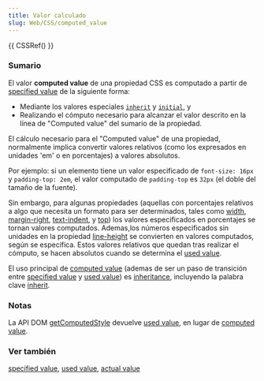 ```yaml
---
title: Valor calculado
slug: Web/CSS/computed_value
---
```


{{ CSSRef() }}

### Sumario

El valor **computed value** de una propiedad CSS es computado a partir de [specified value](/es/CSS/specified_value) de la siguiente forma:

- Mediante los valores especiales [`inherit`](/es/CSS/inherit) y [`initial`](/es/CSS/initial), y
- Realizando el cómputo necesario para alcanzar el valor descrito en la línea de "Computed value" del sumario de la propiedad.

El cálculo necesario para el "Computed value" de una propiedad, normalmente implica convertir valores relativos (como los expresados en unidades 'em' o en porcentajes) a valores absolutos.

Por ejemplo: si un elemento tiene un valor especificado de `font-size: 16px` y `padding-top: 2em`, el valor computado de `padding-top` es `32px` (el doble del tamaño de la fuente).

Sin embargo, para algunas propiedades (aquellas con porcentajes relativos a algo que necesita un formato para ser determinados, tales como [width](/es/CSS/width), [margin-right](/es/CSS/margin-right), [text-indent](/es/CSS/text-indent), y [top](/es/CSS/top)) los valores especificados en porcentajes se tornan valores computados. Ademas,los números especificados sin unidades en la propiedad [line-height](/es/CSS/line-height) se convierten en valores computados, según se especifica. Estos valores relativos que quedan tras realizar el cómputo, se hacen absolutos cuando se determina el [used value](/es/CSS/used_value).

El uso principal de [computed value](/es/CSS/computed_value) (ademas de ser un paso de transición entre [specified value](/es/CSS/specified_value) y [used value](/es/CSS/used_value)) es [inheritance](/es/CSS/inherited_and_non-inherited_properties), incluyendo la palabra clave [inherit](/es/CSS/inherit).

### Notas

La API DOM [getComputedStyle](/es/DOM/window.getComputedStyle) devuelve [used value](/es/CSS/used_value), en lugar de [computed value](/es/CSS/computed_value).

### Ver también

[specified value](/es/CSS/specified_value), [used value](/es/CSS/used_value), [actual value](/es/CSS/actual_value)
